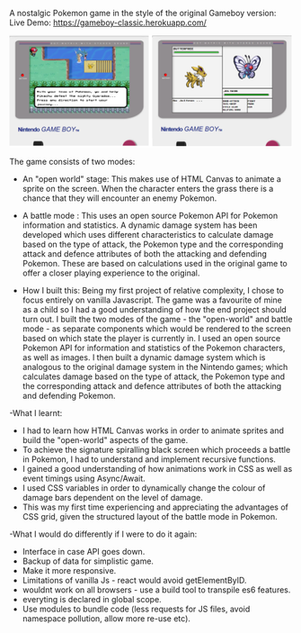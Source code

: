 A nostalgic Pokemon game in the style of the original Gameboy version:
Live Demo: https://gameboy-classic.herokuapp.com/

<img src="./Thumbnail.png">

The game consists of two modes:

- An "open world" stage:
  This makes use of HTML Canvas to animate a sprite on the screen.
  When the character enters the grass there is a chance that they will encounter an enemy Pokemon. 
  
- A battle mode :
This uses an open source Pokemon API for Pokemon information and statistics.
A dynamic damage system has been developed which uses different characteristics to calculate damage based on the type of attack, the Pokemon type and the corresponding attack and defence attributes of both the attacking and defending Pokemon. These are based on calculations used in the original game to offer a closer playing experience to the original.

- How I built this:
Being my first project of relative complexity, I chose to focus entirely on vanilla Javascript. The game was a favourite of mine as a child so I had a good understanding of how the end project should turn out. I built the two modes of the game - the "open-world" and battle mode - as separate components which would be rendered to the screen based on which state the player is currently in.
I used an open source Pokemon API for information and statistics of the Pokemon characters, as well as images. I then built a dynamic damage system which is analogous to the original damage system in the Nintendo games; which calculates damage based on the type of attack, the Pokemon type and the corresponding attack and defence attributes of both the attacking and defending Pokemon.  

-What I learnt:
* I had to learn how HTML Canvas works in order to animate sprites and build the "open-world" aspects of the game.
* To achieve the signature spiralling black screen which proceeds a battle in Pokemon, I had to understand and implement recursive functions.
* I gained a good understanding of how animations work in CSS as well as event timings using Async/Await.
* I used CSS variables in order to dynamically change the colour of damage bars dependent on the level of damage.
* This was my first time experiencing and appreciating the advantages of CSS grid, given the structured layout of the battle mode in Pokemon.

-What I would do differently if I were to do it again:
* Interface in case API goes down.
* Backup of data for simplistic game.
* Make it more responsive.
* Limitations of vanilla Js - react would avoid getElementByID.
* wouldnt work on all browsers - use a build tool to transpile es6 features.
* everyting is declared in global scope.
* Use modules to bundle code (less requests for JS files, avoid namespace pollution, allow more re-use etc).
